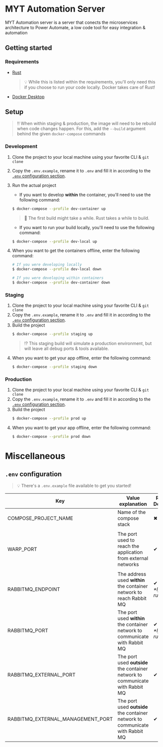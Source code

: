 # MYT Automation Server
MYT Automation server is a server that conects the microservices architecture to Power Automate, a low code tool for easy integration & automation

## Getting started
### Requirements
- [Rust](https://www.rust-lang.org/tools/install)
  > :bulb: While this is listed within the requirements, you'll only need this if you choose to run your code locally. Docker takes care of Rust!
- [Docker Desktop](https://www.docker.com/get-started)

## Setup
> ‼ When within staging & production, the image will need to be rebuild when code changes happen. 
> For this, add the `--build` argument behind the given `docker-compose` commands

### Development
1. Clone the project to your local machine using your favorite CLI & `git clone`
2. Copy the `.env.example`, rename it to `.env` and fill it in according to the [`.env` configuration section](#env-configuration).
3. Run the actual project
   - If you want to develop **within** the container, you'll need to use the following command:
    ```bash
    $ docker-compose --profile dev-container up
    ```
    > 🚨 The first build might take a while. Rust takes a while to build.

   - If you want to run your build locally, you'll need to use the following command:
    ```bash
    $ docker-compose --profile dev-local up
    ```
4. When you want to get the containers offline, enter the following command:
   ```bash
   # If you were developing locally
   $ docker-compose --profile dev-local down

   # If you were developing within containers
   $ docker-compose --profile dev-container down
   ```
### Staging
1. Clone the project to your local machine using your favorite CLI & `git clone`
2. Copy the `.env.example`, rename it to `.env` and fill it in according to the [`.env` configuration section](#env-configuration).
3. Build the project
   ```bash
   $ docker-compose --profile staging up
   ```
   > ⁉ This staging build will simulate a production environment, but will leave all debug ports & tools available.
4. When you want to get your app offline, enter the following command:
   ```bash
   $ docker-compose --profile staging down
   ```

### Production
1. Clone the project to your local machine using your favorite CLI & `git clone`
2. Copy the `.env.example`, rename it to `.env` and fill it in according to the [`.env` configuration section](#env-configuration).
3. Build the project
   ```bash
   $ docker-compose --profile prod up
   ```
4. When you want to get your app offline, enter the following command:
   ```bash
   $ docker-compose --profile prod down
   ```
# Miscellaneous
## `.env` configuration
> :bulb: There's a `.env.example` file available to get you started!

|Key|Value explanation|Required for Development?|... Staging?|... Production?|Value example|
|---|---|---|---|---|---|
|COMPOSE_PROJECT_NAME|Name of the compose stack|✖|✖|✖|MYT Automate Server|
|||||||
|WARP_PORT|The port used to reach the application from external networks|✔|✔|✔|3030|
|||||||
|RABBITMQ_ENDPOINT|The address used **within** the container network to reach Rabbit MQ|✔* </br> *\*If the code's running locally*|✖|✖|localhost|
|RABBITMQ_PORT|The port used **within** the container network to communicate with Rabbit MQ|✔* </br> *\*If the code's running locally*|✖|✖|5672|
|RABBITMQ_EXTERNAL_PORT|The port used **outside** the container network to communicate with Rabbit MQ|✔|✔|✖|5672|
|RABBITMQ_EXTERNAL_MANAGEMENT_PORT|The port used **outside** the container network to communicate with Rabbit MQ|✔|✔|✖|15672|



